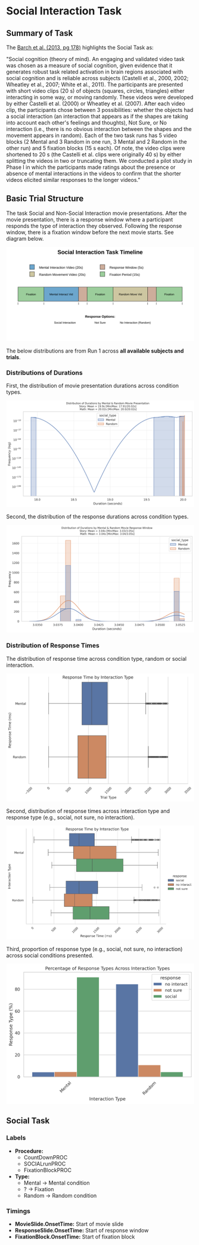 # Social Interaction Task

## Summary of Task

The [Barch et al. (2013, pg 178)](https://www.sciencedirect.com/science/article/pii/S1053811913005272) highlights the Social Task as:


"Social cognition (theory of mind). An engaging and validated video task was chosen as a measure of social cognition, given evidence that it generates robust task related activation in brain regions associated with social cognition and is reliable across subjects (Castelli et al., 2000, 2002; Wheatley et al., 2007; White et al., 2011). The participants are presented with short video clips (20 s) of objects (squares, circles, triangles) either interacting in some way, or moving randomly. These videos were developed by either Castelli et al. (2000) or Wheatley et al. (2007). After each video clip, the participants chose between 3 possibilities: whether the objects had a social interaction (an interaction that appears as if the shapes are taking into account each other's feelings and thoughts), Not Sure, or No interaction (i.e., there is no obvious interaction between the shapes and the  movement appears in random). Each of the two task runs has 5 video blocks (2 Mental and 3 Random in one run, 3 Mental and 2 Random in the other run) and 5 fixation blocks (15 s each). Of note, the video clips were shortened to 20 s (the Castelli et al. clips were originally 40 s) by either splitting the videos in two or truncating them. We conducted a pilot study in Phase I in which the participants made ratings about the presence or absence of mental interactions in the videos to confirm that the shorter videos elicited similar responses to the longer videos."

## Basic Trial Structure

The task Social and Non-Social Interaction movie presentations. After the movie presentation, there is a response window where a participant responds the type of interaction they observed. Following the response window, there is a fixation window before the next movie starts. See diagram below. 

<div style="text-align: center;">
  <img src="./social_task_diagram.svg" />
</div>

The below distributions are from Run 1 across **all available subjects and trials**.

### Distributions of Durations

First, the distribution of movie presentation durations across condition types.

<div style="text-align: center;">
  <img src="../imgs/task-social_run-run1_type-presentationduration.png" />
</div>

Second, the distribution of the response durations across condition types.

<div style="text-align: center;">
  <img src="../imgs/task-social_run-run1_type-responseduration.png" />
</div>


### Distribution of Response Times

The distribution of response time across condition type, random or social interaction.

<div style="text-align: center;">
  <img src="../imgs/task-social_run-run1_type-responsetimebyinteraction.png" />
</div>

Second, distribution of response times across interaction type and response type (e.g., social, not sure, no interaction).

<div style="text-align: center;">
  <img src="../imgs/task-social_run-run1_type-responsetimebyinteractresptype.png" />
</div>

Third, proportion of response type (e.g., social, not sure, no interaction) across social conditions presented.

<div style="text-align: center;">
  <img src="../imgs/task-social_run-run1_type-responsetypeprop.png" />
</div>


## Social Task
### Labels
- **Procedure:**
  - CountDownPROC
  - SOCIALrunPROC
  - FixationBlockPROC
- **Type:**
  - Mental → Mental condition
  - ? → Fixation
  - Random → Random condition

### Timings
- **MovieSlide.OnsetTime:** Start of movie slide 
- **ResponseSlide.OnsetTime:** Start of response window 
- **FixationBlock.OnsetTime:** Start of fixation block 
